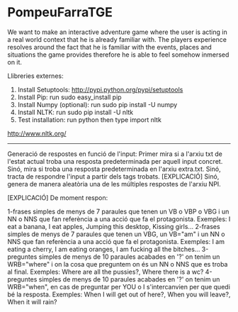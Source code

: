 # PompeuFarraTGE
We want to make an interactive adventure game where the user is acting in a real world context that he is already familiar with. 
The players experience resolves around the fact that he is familiar with the events, places and situations the game provides therefore he is able to feel somehow inmersed on it.


Llibreries externes:
1. Install Setuptools: http://pypi.python.org/pypi/setuptools
2. Install Pip: run sudo easy_install pip
3. Install Numpy (optional): run sudo pip install -U numpy
4. Install NLTK: run sudo pip install -U nltk
5. Test installation: run python then type import nltk

http://www.nltk.org/

------------------------------------------------------------------------------------------------------------

Generació de respostes en funció de l'input:
Primer mira si a l'arxiu txt de l'estat actual troba una resposta predeterminada per aquell input concret.
Sinó, mira si troba una resposta predeterminada en l'arxiu extra.txt.
Sinó, tracta de respondre l'input a partir dels tags trobats. [EXPLICACIÓ]
Sinó, genera de manera aleatòria una de les múltiples respostes de l'arxiu NPI.

[EXPLICACIÓ] 
De moment respon: 

1-frases simples de menys de 7 paraules que tenen un VB o VBP o VBG i un NN o NNS que fan referència a una acció que fa el protagonista. Exemples: I eat a banana, I eat apples, Jumping this desktop, Kissing girls...
2-frases simples de menys de 7 paraules que tenen un VBG, un VB="am" i un NN o NNS que fan referència a una acció que fa el protagonista. Exemples: I am eating a cherry, I am eating oranges, I am fucking all the bitches...
3-preguntes simples de menys de 10 paraules acabades en '?' on tenim un WRB="where" i on la cosa que preguntem on és un NN o NNS que es troba al final. Exemples: Where are all the pussies?, Where there is a wc?
4-preguntes simples de menys de 10 paraules acabades en '?' on tenim un WRB="when", en cas de preguntar per YOU o I s'intercanvien per que quedi bé la resposta. Exemples: When I will get out of here?, When you will leave?, When it will rain? 
